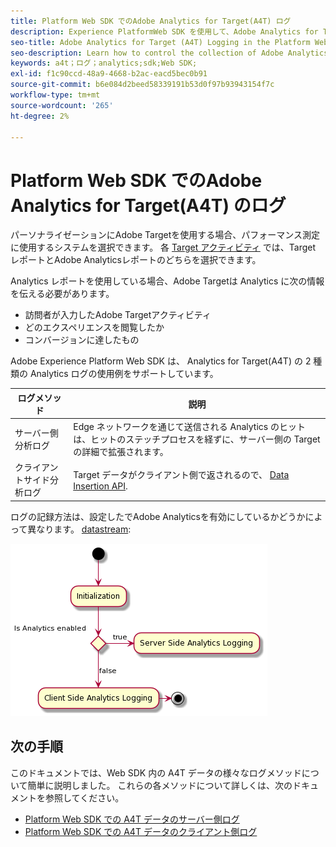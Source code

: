 ```yaml
---
title: Platform Web SDK でのAdobe Analytics for Target(A4T) ログ
description: Experience PlatformWeb SDK を使用して、Adobe Analytics for Target(A4T) データのコレクションを制御する方法について説明します。
seo-title: Adobe Analytics for Target (A4T) Logging in the Platform Web SDK
seo-description: Learn how to control the collection of Adobe Analytics for Target (A4T) data using the Experience Platform Web SDK.
keywords: a4t；ログ；analytics;sdk;Web SDK;
exl-id: f1c90ccd-48a9-4668-b2ac-eacd5bec0b91
source-git-commit: b6e084d2beed58339191b53d0f97b93943154f7c
workflow-type: tm+mt
source-wordcount: '265'
ht-degree: 2%

---
```


# Platform Web SDK でのAdobe Analytics for Target(A4T) のログ

パーソナライゼーションにAdobe Targetを使用する場合、パフォーマンス測定に使用するシステムを選択できます。 各 [Target アクティビティ](https://experienceleague.adobe.com/docs/target/using/activities/target-activities-guide.html?lang=ja) では、Target レポートとAdobe Analyticsレポートのどちらを選択できます。

Analytics レポートを使用している場合、Adobe Targetは Analytics に次の情報を伝える必要があります。

* 訪問者が入力したAdobe Targetアクティビティ
* どのエクスペリエンスを閲覧したか
* コンバージョンに達したもの

Adobe Experience Platform Web SDK は、 Analytics for Target(A4T) の 2 種類の Analytics ログの使用例をサポートしています。

| ログメソッド | 説明 |
| --- | --- |
| サーバー側分析ログ | Edge ネットワークを通じて送信される Analytics のヒットは、ヒットのステッチプロセスを経ずに、サーバー側の Target の詳細で拡張されます。 |
| クライアントサイド分析ログ | Target データがクライアント側で返されるので、 [Data Insertion API](https://experienceleague.adobe.com/docs/analytics/import/c-data-insertion-api.html). |

ログの記録方法は、設定したでAdobe Analyticsを有効にしているかどうかによって異なります。 [datastream](../../../../datastreams/overview.md):

![ログメソッドの決定フロー](../assets/analytics-logging.png)

## 次の手順

このドキュメントでは、Web SDK 内の A4T データの様々なログメソッドについて簡単に説明しました。 これらの各メソッドについて詳しくは、次のドキュメントを参照してください。

* [Platform Web SDK での A4T データのサーバー側ログ](./server-side.md)
* [Platform Web SDK での A4T データのクライアント側ログ](./client-side.md)
